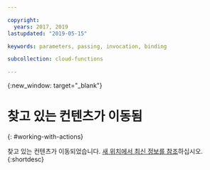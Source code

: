 ```yaml
---

copyright:
  years: 2017, 2019
lastupdated: "2019-05-15"

keywords: parameters, passing, invocation, binding

subcollection: cloud-functions

---
```


{:new_window: target="_blank"}
# 찾고 있는 컨텐츠가 이동됨
{: #working-with-actions}

찾고 있는 컨텐츠가 이동되었습니다. [새 위치에서 최신 정보를 참조](/docs/openwhisk?topic=cloud-functions-actions#actions_params)하십시오.
{:shortdesc}
